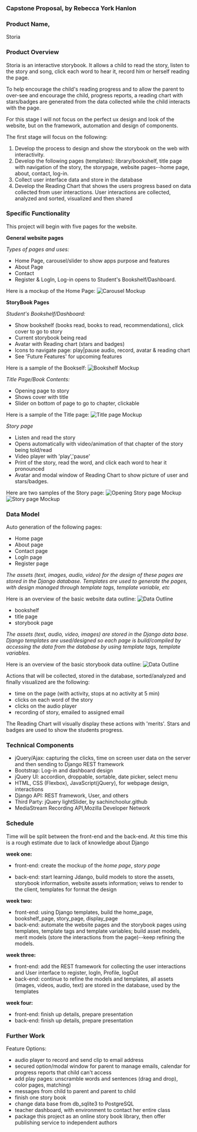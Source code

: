 ### Capstone Proposal, by Rebecca York Hanlon

### Product Name,
Storia

### Product Overview
Storia is an interactive storybook.  It allows a child to read the story, listen to the story and song, click each word to hear it, record him or herself reading the page.

To help encourage the child's reading progress and to allow the parent to over-see and encourage the child, progress reports, a reading chart with stars/badges are generated from the data collected while the child interacts with the page.

For this stage I will not focus on the perfect ux design and look of the website, but on the framework, automation and design of components.

The first stage will focus on the following:
1. Develop the process to design and show the storybook on the web with interactivity.
2. Develop the following pages (templates):  library/bookshelf, title page with navigation of the story, the storypage, website pages--home page, about, contact, log-in.
1. Collect user interface data and store in the database
2. Develop the Reading Chart that shows the users progress based on data collected from user interactions.  User interactions are collected, analyzed and sorted, visualized and then shared

### Specific Functionality
This project will begin with five pages for the website.

****General website pages****

_Types of pages and uses:_
- Home Page, carousel/slider to show apps purpose and features
- About Page
- Contact
- Register & LogIn, Log-in opens to Student's Bookshelf/Dashboard.

Here is a mockup of the Home Page:
![Carousel Mockup](img/home_page.png)


****StoryBook Pages****

_Student's Bookshelf/Dashboard:_
- Show bookshelf (books read, books to read, recommendations), click cover to go to story
- Current storybook being read
- Avatar with Reading chart (stars and badges)
- Icons to navigate page: play|pause audio, record, avatar & reading chart
- See 'Future Features' for upcoming features

Here is a sample of the Bookself:
![Bookshelf Mockup](img/book_shelf.png)


_Title Page/Book Contents:_

- Opening page to story
- Shows cover with title
- Slider on bottom of page to go to chapter, clickable

Here is a sample of the Title page:
![Title page Mockup](img/title_page.png)


_Story page_
- Listen and read the story
- Opens automatically with video/animation of that chapter of the story being told/read
- Video player with 'play','pause'
- Print of the story, read the word, and click each word to hear it pronounced
- Avatar and modal window of Reading Chart to show picture of user and stars/badges.  

Here are two samples of the Story page:
![Opening Story page Mockup](img/sp_opening.png)
![Story page Mockup](img/sp_words_icons.png)


### Data Model

Auto generation of the following pages:

- Home page
- About page
- Contact page
- LogIn page
- Register page

_The assets (text, images, audio, video) for the design of these pages are stored in the Django database.  Templates are used to generate the pages, with design managed through template tags, template variable, etc_

Here is an overview of the basic website data outline:
![Data Outline](img/web_page_data_outline.png)

- bookshelf  
- title page
- storybook page 

_The assets (text, audio, video, images) are stored in the Django data base.  Django templates are used/designed so each page is build/compiled by accessing the data from the database by using template tags, template variables._

Here is an overview of the basic storybook data outline:
![Data Outline](img/storypage_data_outline.png)

Actions that will be collected, stored in the database, sorted/analyzed and finally visualized are the following:

- time on the page (with activity, stops at no activity at 5 min)
- clicks on each word of the story
- clicks on the audio player
- recording of story, emailed to assigned email

The Reading Chart will visually display these actions with 'merits'.  Stars and badges are used to show the students progress.



### Technical Components

- jQuery/Ajax: capturing the clicks, time on screen user data on the server and then sending to Django REST framework  
- Bootstrap: Log-in and dashboard design
- jQuery UI: accordion, droppable, sortable, date picker, select menu
- HTML, CSS (Flexbox), JavaScript(jQuery), for webpage design, interactions 
- Django API: REST framework, User, and others
- Third Party: jQuery lightSlider, by sachinchoolur.github
- MediaStream Recording API,Mozilla Developer Network





### Schedule

Time will be split between the front-end and the back-end.  At this time this is a rough estimate due to lack of knowledge about Django

****week one:****
- front-end: create the mockup of the _home page_, _story page_

- back-end: start learning Jdango, build models to store the assets, storybook information, website assets information; veiws to render to the client, templates for format the design 

****week two:****
- front-end: using Django templates, build the home_page, bookshelf_page, story_page, display_page
- back-end: automate the website pages and the storybook pages using templates, template tags and template variables; build asset models, merit models (store the interactions from the page)--keep refining the models.

****week three:****
- front-end: add the REST framework for collecting the user interactions and User interface to register, logIn, Profile, logOut
- back-end: continue to refine the models and templates, all assets (images, videos, audio, text) are stored in the database, used by the templates

****week four:****
- front-end: finish up details, prepare presentation
- back-end: finish up details, prepare presentation


### Further Work

Feature Options:
- audio player to record and send clip to email address
- secured option/modal window for parent to manage emails, calendar for progress reports that child can't access
- add play pages: unscramble words and sentences (drag and drop), color pages, matching)
- messages from child to parent and parent to child 
- finish one story book 
- change data base from db_sqlite3 to  PostgreSQL
- teacher dashboard, with environment to contact her entire class
- package this project as an online story book library, then offer publishing service to independent authors


